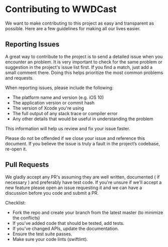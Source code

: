 # Contributing to WWDCast

We want to make contributing to this project as easy and transparent as possible. Here are a few guidelines for making all our lives easier.

## Reporting Issues

A great way to contribute to the project is to send a detailed issue when you encounter an problem.
It is very important to check for the same problem or suggestion in the project's issue list first. If you find a match, just add a small comment there.
Doing this helps prioritize the most common problems and requests.

When reporting issues, please include the following:

- The platform name and version (e.g. iOS 10)
- The application version or commit hash
- The version of Xcode you're using
- The full output of any stack trace or compiler error
- Any other details that would be useful in understanding the problem

This information will help us review and fix your issue faster.

Please do not be offended if we close your issue and reference this document.
If you believe the issue is truly a fault in the project’s codebase, re-open it.

## Pull Requests

We gladly accept any PR's assuming they are well written, documented ( if necessary ) and preferably have test code.
If you're unsure if we'll accept a new feature please open an issue requesting it and we can have a discussion before you code and submit a PR.

Checklist:
- Fork the repo and create your branch from the latest master (to minimize the conflicts)
- If you've added code that should be tested, add tests.
- If you've changed APIs, update the documentation.
- Ensure the test suite passes.
- Make sure your code lints (swiftlint).

